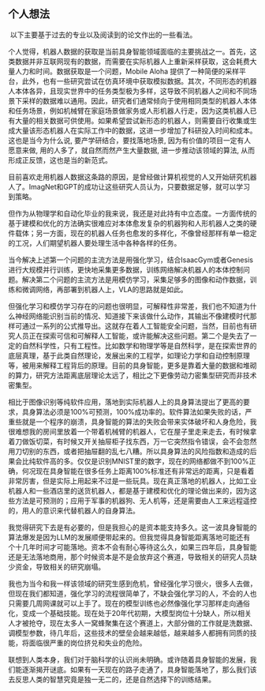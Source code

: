 ## 个人想法

​	以下主要基于过去的专业以及阅读到的论文作出的一些看法。

​	个人觉得，机器人数据的获取是当前具身智能领域面临的主要挑战之一。首先，这类数据并非互联网现有的数据，而需要在实际机器人上重新采样获取，这会耗费大量人力和时间。数据获取是一个问题，Mobile Aloha 提供了一种简便的采样平台，此外，也有一些研究尝试在仿真环境中获取模拟数据。其次，不同形态的机器人本体各异，且现实世界中的任务类型极为多样，这导致不同机器人之间和不同场景下采样的数据难以通用。因此，研究者们通常倾向于使用相同类型的机器人本体和任务场景，例如机械臂在家庭场景做家务或人形机器人行走，因为这类机器人已有大量的相关数据可供使用。如果希望尝试新形态的机器人，则需要自行收集或生成大量该形态机器人在实际工作中的数据，这进一步增加了科研投入时间和成本。这也是当今为什么说, 要产学研结合，要找落地场景, 因为有价值的项目一定有人愿意来做, 用的人多了，就自然而然产生大量数据, 进一步推动该领域的算法, 从而形成正反馈，这也是当的新范式。

​	目前喜欢走用机器人数据这条路的原因，是曾经做计算机视觉的人又开始研究机器人了。ImagNet和GPT的成功让这些研究人员认为，只要数据足够，就可以学习到策略。

​	但作为从物理学和自动化毕业的我来说，我还是对此持有中立态度。一方面传统的基于建模和优化的方法确实很难应对本体愈发复杂的机器狗和人形机器人之类的硬件载体；另一方面，现在的机器人任务也愈发的多样化，不像曾经那样有单一稳定的工况，人们期望机器人要处理生活中各种各样的任务。

​	当今解决上述第一个问题的主流方法是用强化学习，结合IsaacGym或者Genesis进行大规模并行训练，更快地采集更多数据，训练网络解决机器人的本体控制问题。解决第二个问题的主流方法是用模仿学习，采集足够多的图像和动作数据，训练和微调网络，再部署到机器人上，VLA的思路就是如此。

​	但强化学习和模仿学习存在的问题也很明显，可解释性非常差，我们也不知道为什么神经网络能识别当前的情况、知道接下来该做什么动作，其输出不像建模时代那样可通过一系列的公式推导出。这就存在着人工智能安全问题，当然，目前也有研究人员正在探索可信和可解释人工智能，或许能解决这些问题。
​	第二个是失去了一定的自然科学性，只有工程性。比如数学和物理学等是自然科学，是在探索世界的底层真理，基于此类自然理论，发展出来的工程学，如理论力学和自动控制原理等，被用来解释工程背后的原理。目前的具身智能，更多是靠着大量的数据和堆砌的算力，研究方法距离底层理论太远了，相比之下更像劳动力密集型研究而非技术密集型。

​	相比于图像识别等纯软件应用，落地到实际机器人上的具身算法提出了更高的要求，具身算法必须是100%可预测，100%成功率的。软件算法如果失败的话，严重些就是一个程序的崩溃，具身智能的算法的失败会带来实体破坏和人身危险，我很难想我的房间里放着一个带着机械臂的机器人，它在屋子里走来走去，有时候拿着刀做饭切菜，有时候又开关抽屉柜子找东西，万一它突然指令错误，会不会忽然用刀切别的东西，或者把抽屉翻的乱七八糟。所以具身算法的风险指数和造成的后果会比纯软件高的多。仅仅是识别MNIST里的数字，现在的网络都做不到100%正确，何况现在具身智能在很多任务上距离100%标准还有非常远的距离，只是看着非常厉害，但是实际上用起来不过是一些玩具。现在真正落地的机器人，比如工业机器人和一些酒店里的送货机器人，都是基于建模和优化的理论做出来的，因为这些方法是可预测的；应用于军事的机器狗、无人机等，还是需要由人工来远程遥控的，用人的意识来代替机器人的自身算法。

​	我觉得研究下去是有必要的，但是我担心的是资本能支持多久。这一波具身智能的算法爆发是因为LLM的发展顺便带起来的。但我觉得具身智能距离落地可能还有个十几年时间才可能落地。资本不会有耐心等待这么久，如果三四年后，具身智能还是无法落地商用，那个时候资本是不是会放弃这个赛道，导致相关的研究人员缺少资金，导致相关的研究崩塌。

​	我也为当今和我一样该领域的研究生感到危机，曾经强化学习很火，很多人去做，但现在我们都知道，强化学习的流程很简单了，不缺会强化学习的人，不会的人也只需要几周网课就可以上手了。现在的模型训练也必然像强化学习那样走向通俗化，变成一个基础技能。现在处于20年代初期，大模型岗位十分缺人，所以相关人才被抢夺，现在太多人一窝蜂聚集在这个赛道上，大部分做的工作就是洗数据、调模型参数，待几年后，这些技术的壁垒会越来越低，越来越多人都拥有同质的技能，将面临很严重的岗位挤兑和失业的危险。



​	联想到人类本身，我们对于脑科学的认识尚未明确。或许随着具身智能的发展，我们能逐渐揭开谜底。如果有一天现在的路子走通了，具身智能落地了，那么我们该去反思人类的智慧究竟是独一无二的，还是自然选择下的训练结果。